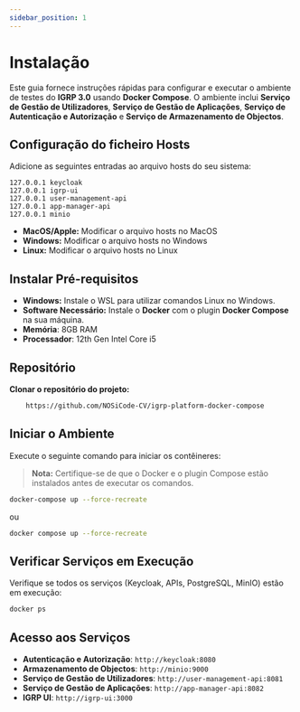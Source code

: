 ```yaml
---
sidebar_position: 1
---
```


# Instalação

Este guia fornece instruções rápidas para configurar e executar o ambiente de testes do **IGRP 3.0** usando **Docker Compose**. O ambiente inclui **Serviço de Gestão de Utilizadores**, **Serviço de Gestão de Aplicações**, **Serviço de Autenticação e Autorização** e **Serviço de Armazenamento de Objectos**.


## Configuração do ficheiro Hosts

Adicione as seguintes entradas ao arquivo hosts do seu sistema:

```plaintext
127.0.0.1 keycloak
127.0.0.1 igrp-ui
127.0.0.1 user-management-api
127.0.0.1 app-manager-api
127.0.0.1 minio
```

- **MacOS/Apple:** Modificar o arquivo hosts no MacOS
- **Windows:** Modificar o arquivo hosts no Windows
- **Linux:** Modificar o arquivo hosts no Linux

## Instalar Pré-requisitos

- **Windows:** Instale o WSL para utilizar comandos Linux no Windows.
- **Software Necessário:** Instale o **Docker**  com o plugin **Docker Compose** na sua máquina.
- **Memória**: 8GB RAM
- **Processador**: 12th Gen Intel Core i5


## Repositório
**Clonar o repositório do projeto:**
```bash
	https://github.com/NOSiCode-CV/igrp-platform-docker-compose
```

## Iniciar o Ambiente

Execute o seguinte comando para iniciar os contêineres:
> **Nota:** Certifique-se de que o Docker e o plugin Compose estão instalados antes de executar os comandos.
```bash
docker-compose up --force-recreate
```
ou 

```bash
docker compose up --force-recreate
```

## Verificar Serviços em Execução

Verifique se todos os serviços (Keycloak, APIs, PostgreSQL, MinIO) estão em execução:

```bash
docker ps
```
## Acesso aos Serviços
- **Autenticação e Autorização**: `http://keycloak:8080`
- **Armazenamento de Objectos**: `http://minio:9000`
- **Serviço de Gestão de Utilizadores**: `http://user-management-api:8081`
- **Serviço de Gestão de Aplicações**: `http://app-manager-api:8082`
- **IGRP UI**: `http://igrp-ui:3000`